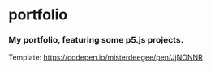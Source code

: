 # portfolio
### My portfolio, featuring some p5.js projects.
Template: https://codepen.io/misterdeegee/pen/JjNONNR
